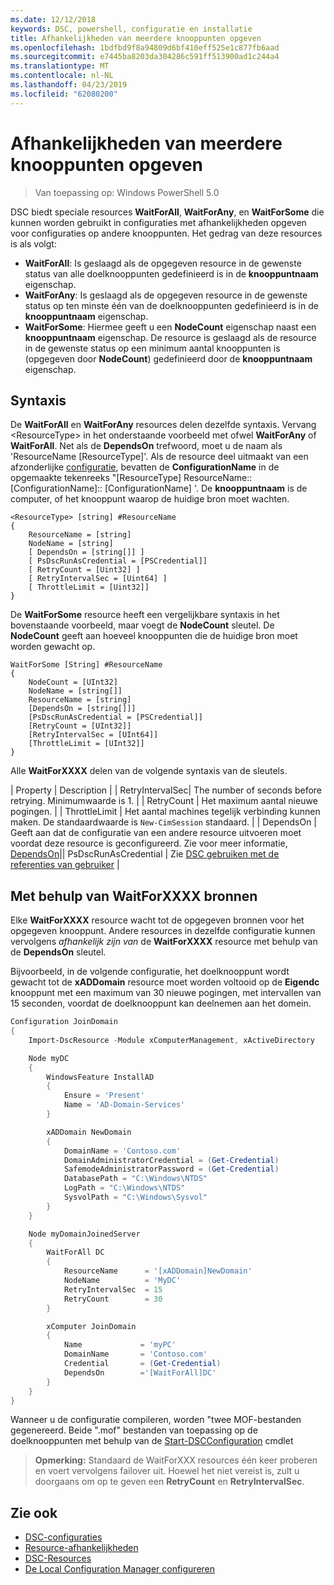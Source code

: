 ```yaml
---
ms.date: 12/12/2018
keywords: DSC, powershell, configuratie en installatie
title: Afhankelijkheden van meerdere knooppunten opgeven
ms.openlocfilehash: 1bdfbd9f8a94809d6bf410eff525e1c877fb6aad
ms.sourcegitcommit: e7445ba8203da304286c591ff513900ad1c244a4
ms.translationtype: MT
ms.contentlocale: nl-NL
ms.lasthandoff: 04/23/2019
ms.locfileid: "62080200"
---
```

# <a name="specifying-cross-node-dependencies"></a>Afhankelijkheden van meerdere knooppunten opgeven

> Van toepassing op: Windows PowerShell 5.0

DSC biedt speciale resources **WaitForAll**, **WaitForAny**, en **WaitForSome** die kunnen worden gebruikt in configuraties met afhankelijkheden opgeven voor configuraties op andere knooppunten. Het gedrag van deze resources is als volgt:

- **WaitForAll**: Is geslaagd als de opgegeven resource in de gewenste status van alle doelknooppunten gedefinieerd is in de **knooppuntnaam** eigenschap.
- **WaitForAny**: Is geslaagd als de opgegeven resource in de gewenste status op ten minste één van de doelknooppunten gedefinieerd is in de **knooppuntnaam** eigenschap.
- **WaitForSome**: Hiermee geeft u een **NodeCount** eigenschap naast een **knooppuntnaam** eigenschap. De resource is geslaagd als de resource in de gewenste status op een minimum aantal knooppunten is (opgegeven door **NodeCount**) gedefinieerd door de **knooppuntnaam** eigenschap.

## <a name="syntax"></a>Syntaxis

De **WaitForAll** en **WaitForAny** resources delen dezelfde syntaxis. Vervang \<ResourceType\> in het onderstaande voorbeeld met ofwel **WaitForAny** of **WaitForAll**.
Net als de **DependsOn** trefwoord, moet u de naam als 'ResourceName [ResourceType]'. Als de resource deel uitmaakt van een afzonderlijke [configuratie](configurations.md), bevatten de **ConfigurationName** in de opgemaakte tekenreeks "[ResourceType] ResourceName:: [ConfigurationName]:: [ConfigurationName] '. De **knooppuntnaam** is de computer, of het knooppunt waarop de huidige bron moet wachten.

```
<ResourceType> [string] #ResourceName
{
    ResourceName = [string]
    NodeName = [string]
    [ DependsOn = [string[]] ]
    [ PsDscRunAsCredential = [PSCredential]]
    [ RetryCount = [Uint32] ]
    [ RetryIntervalSec = [Uint64] ]
    [ ThrottleLimit = [Uint32]]
}
```

De **WaitForSome** resource heeft een vergelijkbare syntaxis in het bovenstaande voorbeeld, maar voegt de **NodeCount** sleutel. De **NodeCount** geeft aan hoeveel knooppunten die de huidige bron moet worden gewacht op.

```
WaitForSome [String] #ResourceName
{
    NodeCount = [UInt32]
    NodeName = [string[]]
    ResourceName = [string]
    [DependsOn = [string[]]]
    [PsDscRunAsCredential = [PSCredential]]
    [RetryCount = [UInt32]]
    [RetryIntervalSec = [UInt64]]
    [ThrottleLimit = [UInt32]]
}
```

Alle **WaitForXXXX** delen van de volgende syntaxis van de sleutels.

|  Property  |  Description   | | RetryIntervalSec| The number of seconds before retrying. Minimumwaarde is 1. | | RetryCount | Het maximum aantal nieuwe pogingen. | | ThrottleLimit | Het aantal machines tegelijk verbinding kunnen maken. De standaardwaarde is `New-CimSession` standaard. | | DependsOn | Geeft aan dat de configuratie van een andere resource uitvoeren moet voordat deze resource is geconfigureerd. Zie voor meer informatie, [DependsOn](resource-depends-on.md)|| PsDscRunAsCredential | Zie [DSC gebruiken met de referenties van gebruiker](./runAsUser.md) |


## <a name="using-waitforxxxx-resources"></a>Met behulp van WaitForXXXX bronnen

Elke **WaitForXXXX** resource wacht tot de opgegeven bronnen voor het opgegeven knooppunt. Andere resources in dezelfde configuratie kunnen vervolgens *afhankelijk zijn van* de **WaitForXXXX** resource met behulp van de **DependsOn** sleutel.

Bijvoorbeeld, in de volgende configuratie, het doelknooppunt wordt gewacht tot de **xADDomain** resource moet worden voltooid op de **Eigendc** knooppunt met een maximum van 30 nieuwe pogingen, met intervallen van 15 seconden, voordat de doelknooppunt kan deelnemen aan het domein.

```powershell
Configuration JoinDomain
{
    Import-DscResource -Module xComputerManagement, xActiveDirectory

    Node myDC
    {
        WindowsFeature InstallAD
        {
            Ensure = 'Present'
            Name = 'AD-Domain-Services'
        }

        xADDomain NewDomain
        {
            DomainName = 'Contoso.com'
            DomainAdministratorCredential = (Get-Credential)
            SafemodeAdministratorPassword = (Get-Credential)
            DatabasePath = "C:\Windows\NTDS"
            LogPath = "C:\Windows\NTDS"
            SysvolPath = "C:\Windows\Sysvol"
        }
    }

    Node myDomainJoinedServer
    {
        WaitForAll DC
        {
            ResourceName      = '[xADDomain]NewDomain'
            NodeName          = 'MyDC'
            RetryIntervalSec  = 15
            RetryCount        = 30
        }

        xComputer JoinDomain
        {
            Name             = 'myPC'
            DomainName       = 'Contoso.com'
            Credential       = (Get-Credential)
            DependsOn        ='[WaitForAll]DC'
        }
    }
}
```

Wanneer u de configuratie compileren, worden "twee MOF-bestanden gegenereerd. Beide ".mof" bestanden van toepassing op de doelknooppunten met behulp van de [Start-DSCConfiguration](/powershell/module/psdesiredstateconfiguration/start-dscconfiguration) cmdlet

>**Opmerking:** Standaard de WaitForXXX resources één keer proberen en voert vervolgens failover uit. Hoewel het niet vereist is, zult u doorgaans om op te geven een **RetryCount** en **RetryIntervalSec**.

## <a name="see-also"></a>Zie ook

- [DSC-configuraties](configurations.md)
- [Resource-afhankelijkheden](resource-depends-on.md)
- [DSC-Resources](../resources/resources.md)
- [De Local Configuration Manager configureren](../managing-nodes/metaConfig.md)
